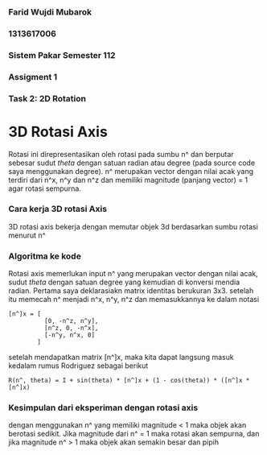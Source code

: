 ### Farid Wujdi Mubarok
### 1313617006
### Sistem Pakar Semester 112
### Assigment 1
### Task 2: 2D Rotation

# 3D Rotasi Axis
Rotasi ini direpresentasikan oleh rotasi pada sumbu n^ dan berputar sebesar sudut *theta* dengan satuan radian atau degree (pada source code saya menggunakan degree). n^ merupakan vector dengan nilai acak yang terdiri dari n^x, n^y dan n^z dan memiliki magnitude (panjang vector) = 1 agar rotasi sempurna.

### Cara kerja 3D rotasi Axis
3D rotasi axis bekerja dengan memutar objek 3d berdasarkan sumbu rotasi menurut n^

### Algoritma ke kode
Rotasi axis memerlukan input n^ yang merupakan vector dengan nilai acak, sudut *theta* dengan satuan degree yang kemudian di konversi mendia radian. 
Pertama saya deklarasiakn matrix identitas berukuran 3x3. setelah itu memecah n^ menjadi n^x, n^y, n^z dan memasukkannya ke dalam notasi
```code
[n^]x = [
          [0, -n^z, n^y],
          [n^z, 0, -n^x],
          [-n^y, n^x, 0]
        ]
```
setelah mendapatkan matrix [n^]x, maka kita dapat langsung masuk kedalam rumus Rodriguez sebagai berikut
```code
R(n^, theta) = I + sin(theta) * [n^]x + (1 - cos(theta)) * ([n^]x * [n^]x)
```

### Kesimpulan dari eksperiman dengan rotasi axis
dengan menggunakan n^ yang memiliki magnitude < 1 maka objek akan berotasi sedikit. Jika magnitude dari n^ = 1 maka rotasi akan sempurna, dan jika magnitude n^ > 1 maka objek akan semakin besar dan pipih 
